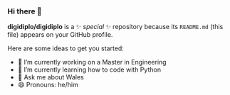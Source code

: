 ### Hi there 👋

**digidiplo/digidiplo** is a ✨ _special_ ✨ repository because its `README.md` (this file) appears on your GitHub profile.

Here are some ideas to get you started:

- 🔭 I’m currently working on a Master in Engineering
- 🌱 I’m currently learning how to code with Python
- 💬 Ask me about Wales
- 😄 Pronouns: he/him
